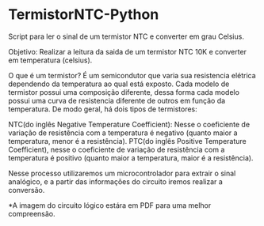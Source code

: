 # TermistorNTC-Python
Script para ler o sinal de um termistor NTC e converter em grau Celsius.

Objetivo: Realizar a leitura da saida de um termistor NTC 10K e converter em temperatura (celsius).

O que é um termistor? É um semicondutor que varia sua resistencia elétrica dependendo da temperatura ao qual está exposto. Cada modelo de termistor possui uma composição diferente, dessa forma cada modelo possui uma curva de resistencia diferente de outros em função da temperatura. De modo geral, há dois tipos de termistores:

NTC(do inglês Negative Temperature Coefficient): Nesse o coeficiente de variação de resistência com a temperatura é negativo (quanto maior a temperatura, menor é a resistência).
PTC(do inglês Positive Temperature Coefficient), nesse o coeficiente de variação de resistência com a temperatura é positivo (quanto maior a temperatura, maior é a resistência).

Nesse processo utilizaremos um microcontrolador para extrair o sinal analógico, e a partir das informações do circuito iremos realizar a conversão.

*A imagem do circuito lógico estára em PDF para uma melhor compreensão.
